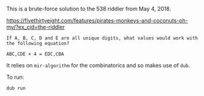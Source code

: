 
This is a brute-force solution to the 538 riddler from May 4, 2018. 

<https://fivethirtyeight.com/features/pirates-monkeys-and-coconuts-oh-my/?ex_cid=the-riddler>

```
If A, B, C, D and E are all unique digits, what values would work with the following equation?

ABC,CDE × 4 = EDC,CBA
```

It relies on `mir-algorithm` for the combinatorics and so makes use of `dub`.

To run:

```
dub run 
```

